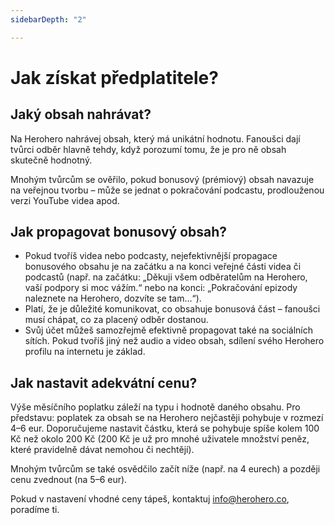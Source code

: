 ```yaml
---
sidebarDepth: "2"

---
```

# Jak získat předplatitele?

## Jaký obsah nahrávat?

Na Herohero nahrávej obsah, který má unikátní hodnotu. Fanoušci dají tvůrci odběr hlavně tehdy, když porozumí tomu, že je pro ně obsah skutečně hodnotný.

Mnohým tvůrcům se ověřilo, pokud bonusový (prémiový) obsah navazuje na veřejnou tvorbu – může se jednat o pokračování podcastu, prodlouženou verzi YouTube videa apod.

## Jak propagovat bonusový obsah?

* Pokud tvoříš videa nebo podcasty, nejefektivnější propagace bonusového obsahu je na začátku a na konci veřejné části videa či podcastů (např. na začátku: „Děkuji všem odběratelům na Herohero, vaší podpory si moc vážím.“ nebo na konci: „Pokračování epizody naleznete na Herohero, dozvíte se tam…“).
* Platí, že je důležité komunikovat, co obsahuje bonusová část – fanoušci musí chápat, co za placený odběr dostanou.
* Svůj účet můžeš samozřejmě efektivně propagovat také na sociálních sítích. Pokud tvoříš jiný než audio a video obsah, sdílení svého Herohero profilu na internetu je základ.

## Jak nastavit adekvátní cenu?

Výše měsíčního poplatku záleží na typu i hodnotě daného obsahu. Pro představu: poplatek za obsah se na Herohero nejčastěji pohybuje v rozmezí 4–6 eur. Doporučujeme nastavit částku, která se pohybuje spíše kolem 100 Kč než okolo 200 Kč (200 Kč je už pro mnohé uživatele množství peněz, které pravidelně dávat nemohou či nechtějí).

Mnohým tvůrcům se také osvědčilo začít níže (např. na 4 eurech) a později cenu zvednout (na 5–6 eur).

Pokud v nastavení vhodné ceny tápeš, kontaktuj [info@herohero.co](mailto:info@herohero.co), poradíme ti.
